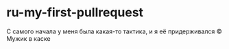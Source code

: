 # ru-my-first-pullrequest

С самого начала у меня была какая-то тактика, и я её придерживался © Мужик в каске

